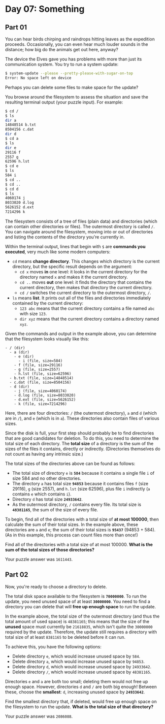 # Day 07: Something

## Part 01

You can hear birds chirping and raindrops hitting leaves as the expedition
proceeds. Occasionally, you can even hear much louder sounds in the distance;
how big do the animals get out here, anyway?

The device the Elves gave you has problems with more than just its communication
system. You try to run a system update:

```bash
$ system-update --please --pretty-please-with-sugar-on-top
Error: No space left on device
```

Perhaps you can delete some files to make space for the update?

You browse around the filesystem to assess the situation and save the resulting
terminal output (your puzzle input). For example:

```bash
$ cd /
$ ls
dir a
14848514 b.txt
8504156 c.dat
dir d
$ cd a
$ ls
dir e
29116 f
2557 g
62596 h.lst
$ cd e
$ ls
584 i
$ cd ..
$ cd ..
$ cd d
$ ls
4060174 j
8033020 d.log
5626152 d.ext
7214296 k
```

The filesystem consists of a tree of files (plain data) and directories (which
can contain other directories or files). The outermost directory is called `/`.
You can navigate around the filesystem, moving into or out of directories and
listing the contents of the directory you're currently in.

Within the terminal output, lines that begin with `$` are **commands you
executed**, very much like some modern computers:

- `cd` means **change directory**. This changes which directory is the current
  directory, but the specific result depends on the argument:
  - `cd x` moves **in** one level: it looks in the current directory for the
    directory named `x` and makes it the current directory.
  - `cd ..` moves **out** one level: it finds the directory that contains the
    current directory, then makes that directory the current directory.
  - `cd /` switches the current directory to the outermost directory, `/`.
- `ls` means **list**. It prints out all of the files and directories
  immediately contained by the current directory:
  - `123 abc` means that the current directory contains a file named `abc` with
    size `123`.
  - `dir xyz` means that the current directory contains a directory named `xyz`.

Given the commands and output in the example above, you can determine that the
filesystem looks visually like this:

```text
- / (dir)
  - a (dir)
    - e (dir)
      - i (file, size=584)
    - f (file, size=29116)
    - g (file, size=2557)
    - h.lst (file, size=62596)
  - b.txt (file, size=14848514)
  - c.dat (file, size=8504156)
  - d (dir)
    - j (file, size=4060174)
    - d.log (file, size=8033020)
    - d.ext (file, size=5626152)
    - k (file, size=7214296)
```

Here, there are four directories: `/` (the outermost directory), `a` and `d`
(which are in `/`), and `e` (which is in `a`). These directories also contain
files of various sizes.

Since the disk is full, your first step should probably be to find directories
that are good candidates for deletion. To do this, you need to determine the
total size of each directory. The **total size** of a directory is the sum of
the sizes of the files it contains, directly or indirectly. (Directories
themselves do not count as having any intrinsic size.)

The total sizes of the directories above can be found as follows:

- The total size of directory `e` is **`584`** because it contains a single file
  `i` of size 584 and no other directories.
- The directory `a` has total size **`94853`** because it contains files `f`
  (size 29116), `g` (size 2557), and `h.lst` (size 62596), plus file `i`
  indirectly (`a` contains `e` which contains `i`).
- Directory `d` has total size **`24933642`**.
- As the outermost directory, `/` contains every file. Its total size is
  **`48381165`**, the sum of the size of every file.

To begin, find all of the directories with a total size of **at most 100000**,
then calculate the sum of their total sizes. In the example above, these
directories are `a` and `e`; the sum of their total sizes is **`95437`**
(94853 + 584). (As in this example, this process can count files more than once!)

Find all of the directories with a total size of at most 100000. **What is the
sum of the total sizes of those directories?**

Your puzzle answer was `1611443`.

## Part 02

Now, you're ready to choose a directory to delete.

The total disk space available to the filesystem is **`70000000`**. To run the
update, you need unused space of at least **`30000000`**. You need to find a
directory you can delete that will **free up enough space** to run the update.

In the example above, the total size of the outermost directory (and thus the
total amount of used space) is `48381165`; this means that the size of the
**unused** space must currently be `21618835`, which isn't quite the `30000000`
required by the update. Therefore, the update still requires a directory with
total size of at least `8381165` to be deleted before it can run.

To achieve this, you have the following options:

- Delete directory `e`, which would increase unused space by `584`.
- Delete directory `a`, which would increase unused space by `94853`.
- Delete directory `d`, which would increase unused space by `24933642`.
- Delete directory `/`, which would increase unused space by `48381165`.

Directories `e` and `a` are both too small; deleting them would not free up
enough space. However, directories `d` and `/` are both big enough! Between
these, choose the **smallest**: `d`, increasing unused space by **`24933642`**.

Find the smallest directory that, if deleted, would free up enough space on the
filesystem to run the update. **What is the total size of that directory?**

Your puzzle answer was `2086088`.
